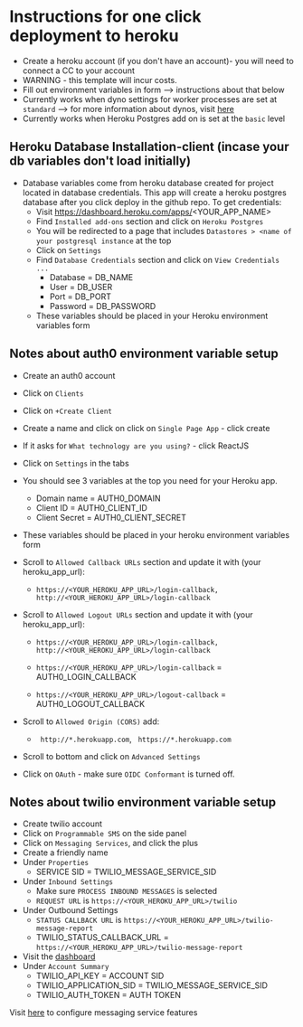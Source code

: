 # Instructions for one click deployment to heroku
- Create a heroku account (if you don't have an account)- you will need to connect a CC to your account
- WARNING - this template will incur costs.
- Fill out environment variables in form --> instructions about that below
- Currently works when dyno settings for worker processes are set at `standard` --> for more information about dynos, visit [here](https://devcenter.heroku.com/articles/dynos)
- Currently works when Heroku Postgres add on is set at the `basic` level


## Heroku Database Installation-client (incase your db variables don't load initially)
- Database variables come from heroku database created for project located in database credentials. This app will create a heroku postgres database after you click deploy in the github repo. To get credentials:
  - Visit https://dashboard.heroku.com/apps/<YOUR_APP_NAME>
  - Find `Installed add-ons` section and click on `Heroku Postgres`
  - You will be redirected to a page that includes `Datastores > <name of your postgresql instance` at the top
  - Click on `Settings`
  - Find `Database Credentials` section and click on `View Credentials ...`
    - Database = DB_NAME
    - User = DB_USER
    - Port = DB_PORT
    - Password = DB_PASSWORD
  - These variables should be placed in your Heroku environment variables form

## Notes about auth0 environment variable setup
- Create an auth0 account
- Click on `Clients`
- Click on `+Create Client`
- Create a name and click on click on `Single Page App` - click create
- If it asks for `What technology are you using?` - click ReactJS
- Click on `Settings` in the tabs
- You should see 3 variables at the top you need for your Heroku app.
  - Domain name = AUTH0_DOMAIN
  - Client ID = AUTH0_CLIENT_ID
  - Client Secret = AUTH0_CLIENT_SECRET
- These variables should be placed in your heroku environment variables form
- Scroll to `Allowed Callback URLs` section and update it with (your heroku_app_url):
  - `https://<YOUR_HEROKU_APP_URL>/login-callback, http://<YOUR_HEROKU_APP_URL>/login-callback`

- Scroll to `Allowed Logout URLs` section and update it with (your heroku_app_url):
  - `https://<YOUR_HEROKU_APP_URL>/login-callback, http://<YOUR_HEROKU_APP_URL>/login-callback`

  - `https://<YOUR_HEROKU_APP_URL>/login-callback` = AUTH0_LOGIN_CALLBACK
  - `https://<YOUR_HEROKU_APP_URL>/logout-callback` = AUTH0_LOGOUT_CALLBACK
- Scroll to `Allowed Origin (CORS)` add:
  - ` http://*.herokuapp.com`, ` https://*.herokuapp.com`
- Scroll to bottom and click on `Advanced Settings`
- Click on `OAuth` - make sure `OIDC Conformant` is turned off.

## Notes about twilio environment variable setup
- Create twilio account
- Click on `Programmable SMS` on the side panel
- Click on `Messaging Services`, and click the plus
- Create a friendly name
- Under `Properties`
  - SERVICE SID = TWILIO_MESSAGE_SERVICE_SID
- Under `Inbound Settings`
  - Make sure `PROCESS INBOUND MESSAGES` is selected
  - `REQUEST URL` is `https://<YOUR_HEROKU_APP_URL>/twilio`
- Under Outbound Settings
  - `STATUS CALLBACK URL` is `https://<YOUR_HEROKU_APP_URL>/twilio-message-report`
  - TWILIO_STATUS_CALLBACK_URL = `https://<YOUR_HEROKU_APP_URL>/twilio-message-report`
- Visit the [dashboard](https://www.twilio.com/console)
- Under `Account Summary`
  - TWILIO_API_KEY = ACCOUNT SID
  - TWILIO_APPLICATION_SID = TWILIO_MESSAGE_SERVICE_SID
  - TWILIO_AUTH_TOKEN = AUTH TOKEN

Visit [here](https://www.twilio.com/docs/api/messaging/services-and-copilot) to configure messaging service features
